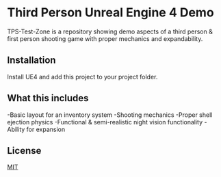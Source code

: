 # Third Person Unreal Engine 4 Demo 

TPS-Test-Zone is a repository showing demo aspects of a third person & first person shooting game with proper mechanics and expandability.

## Installation
Install UE4 and add this project to your project folder.

## What this includes
-Basic layout for an inventory system
-Shooting mechanics
-Proper shell ejection physics
-Functional & semi-realistic night vision functionality
-Ability for expansion

## License
[MIT](https://choosealicense.com/licenses/mit/)
